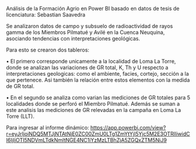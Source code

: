 Análisis de la Formación Agrio en Power BI basado en datos de tesis de licenciatura: Sebastian Saavedra

Se analizaron datos de campo y subsuelo de radioactividad de rayos gamma de los Miembros Pilmatué y Avilé en la Cuenca Neuquina, asociando tendencias con interpretaciones geológicas.

Para esto se crearon dos tableros:

• El primero corresponde unicamente a la localidad de Loma La Torre, donde se analizan las variaciones de GR total, K, Th y U respecto a interpretaciones geologicas: como el ambiente, facies, cortejo, sección a la que pertenece. Asi también la relación entre estos elementos con la medida de GR total.

• En el segundo se analiza como varian las mediciones de GR totales para 5 localidades donde se perforó el Miembro Pilmatué. Además se suman a este analisis las mediciones de GR relevadas en la campaña en Loma La Torre (LLT).

Para ingresar al informe dinámico: https://app.powerbi.com/view?r=eyJrIjoiNDQ5MTJjNTAtNjE0ZC00ZmU0LTg1ZmYtYjI5Yjc5M2E3OTRlIiwidCI6IjliOTI5NDVmLTdkNmItNGE4NC1iYzMzLTBhZjA5ZGQxZTM5NiJ9
